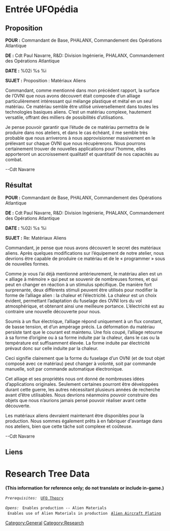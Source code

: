 # Entrée UFOpédia

## Proposition

**POUR :** Commandant de Base, PHALANX, Commandement des Opérations
Atlantique

**DE :** Cdt Paul Navarre, R&D: Division Ingénierie, PHALANX,
Commandement des Opérations Atlantique

**DATE :** %02i %s %i

**SUJET :** Proposition : Matériaux Aliens

Commandant, comme mentionné dans mon précédent rapport, la surface de
l’OVNI que nous avons découvert était composée d’un alliage
particulièrement intéressant qui mélange plastique et métal en un seul
matériau. Ce matériau semble être utilisé universellement dans toutes
les technologies basiques aliens. C’est un matériau complexe, hautement
versatile, offrant des milliers de possibilités d’utilisations.

Je pense pouvoir garantir que l’étude de ce matériau permettra de le
produire dans nos ateliers, et dans le cas échéant, il me semble très
probable que nous arriverons à nous approvisionner massivement en le
prélevant sur chaque OVNI que nous récupèrerons. Nous pourrons
certainement trouver de nouvelles applications pour l’homme, elles
apporteront un accroissement qualitatif et quantitatif de nos capacités
au combat.

--Cdt Navarre

## Résultat

**POUR :** Commandant de Base, PHALANX, Commandement des Opérations
Atlantique

**DE :** Cdt Paul Navarre, R&D: Division Ingénierie, PHALANX,
Commandement des Opérations Atlantique

**DATE :** %02i %s %i

**SUJET :** Re: Matériaux Aliens

Commandant, je pense que nous avons découvert le secret des matériaux
aliens. Après quelques modifications sur l’équipement de notre atelier,
nous devrions être capable de produire ce matériau et de le « programmer
» sous de nouvelles formes.

Comme je vous l’ai déjà mentionné antérieurement, le matériau alien est
un « alliage à mémoire » qui peut se souvenir de nombreuses formes, et
qui peut en changer en réaction à un stimulus spécifique. De manière
fort surprenante, deux différents stimuli peuvent être utilisés pour
modifier la forme de l’alliage alien : la chaleur et l’électricité. La
chaleur est un choix évident, permettant l’adaptation du fuselage des
OVNI lors du vol atmosphérique, et obtenant ainsi une meilleure
portance. L’électricité est au contraire une nouvelle découverte pour
nous.

Soumis à un flux électrique, l’alliage répond uniquement à un flux
constant, de basse tension, et d’un ampérage précis. La déformation du
matériau persiste tant que le courant est maintenu. Une fois coupé,
l’alliage retourne à sa forme d’origine ou à sa forme induite par la
chaleur, dans le cas ou la température est suffisamment élevée. La forme
induite par électricité prévaut donc sur celle induite par la chaleur.

Ceci signifie clairement que la forme du fuselage d’un OVNI (et de tout
objet composé avec ce matériau) peut changer à volonté, soit par
commande manuelle, soit par commande automatique électronique.

Cet alliage et ses propriétés nous ont donné de nombreuses idées
d’applications originales. Seulement certaines pourront être développées
durant cette guerre, les autres nécessitant plusieurs années de
recherche avant d’être utilisables. Nous devrions néanmoins pouvoir
construire des objets que nous n’aurions jamais pensé pouvoir réaliser
avant cette découverte.

Les matériaux aliens devraient maintenant être disponibles pour la
production. Nous sommes également prêts à en fabriquer d'avantage dans
nos ateliers, bien que cette tâche soit complexe et coûteuse.

--Cdt Navarre

## Liens

# Research Tree Data

**(This information for reference only; do not translate or include
in-game.)**

*`Prerequisites:`*
` `[`UFO Theory`](Research/UFO_Theory "wikilink")

*`Opens:`*
` Enables production -- Alien Materials`
` Enables use of Alien Materials in production`
` `[`Alien Aircraft Plating`](Aircraft_Equipment/Armour/Alien_Aircraft_Plating "wikilink")

[Category:General](Category:General "wikilink")
[Category:Research](Category:Research "wikilink")